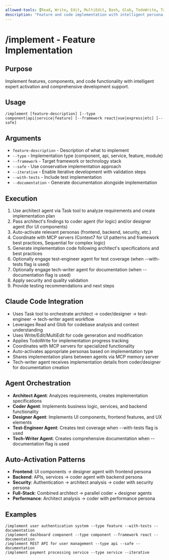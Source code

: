 ```yaml
---
allowed-tools: [Read, Write, Edit, MultiEdit, Bash, Glob, TodoWrite, Task]
description: "Feature and code implementation with intelligent persona activation and MCP integration"
---
```


# /implement - Feature Implementation

## Purpose
Implement features, components, and code functionality with intelligent expert activation and comprehensive development support.

## Usage
```
/implement [feature-description] [--type component|api|service|feature] [--framework react|vue|express|etc] [--safe]
```

## Arguments
- `feature-description` - Description of what to implement
- `--type` - Implementation type (component, api, service, feature, module)
- `--framework` - Target framework or technology stack
- `--safe` - Use conservative implementation approach
- `--iterative` - Enable iterative development with validation steps
- `--with-tests` - Include test implementation
- `--documentation` - Generate documentation alongside implementation

## Execution
1. Use architect agent via Task tool to analyze requirements and create implementation plan
2. Pass architect's findings to coder agent (for logic) and/or designer agent (for UI components)
3. Auto-activate relevant personas (frontend, backend, security, etc.)
4. Coordinate with MCP servers (Context7 for UI patterns and framework best practices, Sequential for complex logic)
5. Generate implementation code following architect's specifications and best practices
6. Optionally engage test-engineer agent for test coverage (when --with-tests flag is used)
7. Optionally engage tech-writer agent for documentation (when --documentation flag is used)
8. Apply security and quality validation
9. Provide testing recommendations and next steps

## Claude Code Integration
- Uses Task tool to orchestrate architect → coder/designer → test-engineer → tech-writer agent workflow
- Leverages Read and Glob for codebase analysis and context understanding
- Uses Write/Edit/MultiEdit for code generation and modification
- Applies TodoWrite for implementation progress tracking
- Coordinates with MCP servers for specialized functionality
- Auto-activates appropriate personas based on implementation type
- Shares implementation plans between agents via MCP memory server
- Tech-writer agent receives implementation details from coder/designer for documentation creation

## Agent Orchestration
- **Architect Agent**: Analyzes requirements, creates implementation specifications
- **Coder Agent**: Implements business logic, services, and backend functionality
- **Designer Agent**: Implements UI components, frontend features, and UX elements
- **Test-Engineer Agent**: Creates test coverage when --with-tests flag is used
- **Tech-Writer Agent**: Creates comprehensive documentation when --documentation flag is used

## Auto-Activation Patterns
- **Frontend**: UI components → designer agent with frontend persona
- **Backend**: APIs, services → coder agent with backend persona
- **Security**: Authentication → architect analysis → coder with security persona
- **Full-Stack**: Combined architect → parallel coder + designer agents
- **Performance**: Architect analysis → coder with performance persona

## Examples
```
/implement user authentication system --type feature --with-tests --documentation
/implement dashboard component --type component --framework react --documentation
/implement REST API for user management --type api --safe --documentation
/implement payment processing service --type service --iterative
```